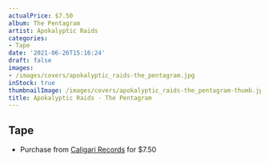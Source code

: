 ```yaml
---
actualPrice: $7.50
album: The Pentagram
artist: Apokalyptic Raids
categories:
- Tape
date: '2021-06-26T15:16:24'
draft: false
images:
- /images/covers/apokalyptic_raids-the_pentagram.jpg
inStock: true
thumbnailImage: /images/covers/apokalyptic_raids-the_pentagram-thumb.jpg
title: Apokalyptic Raids - The Pentagram
---
```


## Tape
* Purchase from [Caligari Records](https://caligarirecords.storenvy.com/products/30926539-apokalyptic-raids-the-pentagram) for $7.50
